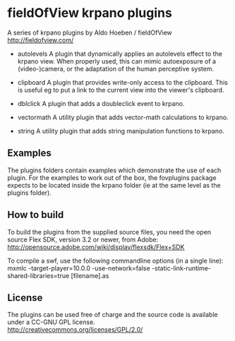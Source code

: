 fieldOfView krpano plugins
==========================

A series of krpano plugins by Aldo Hoeben / fieldOfView
http://fieldofview.com/

* autolevels 
	A plugin that dynamically applies an autolevels effect to the krpano view. When properly used, this can mimic autoexposure of a (video-)camera, or the adaptation of the human perceptive system. 

* clipboard
	A plugin that provides write-only access to the clipboard. This is useful eg to put a link to the current view into the viewer's clipboard.

* dblclick
	A plugin that adds a doubleclick event to krpano. 

* vectormath
	A utility plugin that adds vector-math calculations to krpano.

* string
	A utility plugin that adds string manipulation functions to krpano. 


Examples
--------
The plugins folders contain examples which demonstrate the use of each plugin. For the examples to work out of the box, the  fovplugins package expects to be located inside the krpano folder (ie at the same level as the plugins folder). 


How to build
------------

To build the plugins from the supplied source files, you need the open source Flex SDK, version 3.2 or newer, from Adobe:
http://opensource.adobe.com/wiki/display/flexsdk/Flex+SDK

To compile a swf, use the following commandline options (in a single line):
	mxmlc -target-player=10.0.0 -use-network=false -static-link-runtime-shared-libraries=true [filename].as
 
 
License
-------

The plugins can be used free of charge and the source code is available under a CC-GNU GPL license.
http://creativecommons.org/licenses/GPL/2.0/ 